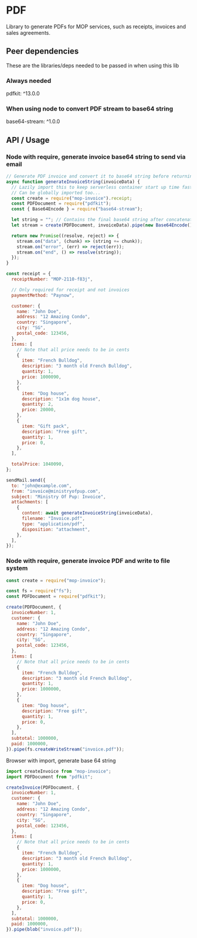 # PDF
Library to generate PDFs for MOP services, such as receipts, invoices and sales agreements.


## Peer dependencies
These are the libraries/deps needed to be passed in when using this lib

### Always needed
pdfkit: ^13.0.0

### When using node to convert PDF stream to base64 string
base64-stream: ^1.0.0


## API / Usage
### Node with require, generate invoice base64 string to send via email
```javascript
// Generate PDF invoice and convert it to base64 string before returning
async function generateInvoiceString(invoiceData) {
  // Lazily import this to keep serverless container start up time fast as this is not always used
  // Can be globally imported too...
  const create = require("mop-invoice").receipt;
  const PDFDocument = require("pdfkit");
  const { Base64Encode } = require("base64-stream");

  let string = ""; // Contains the final base64 string after concatenation
  let stream = create(PDFDocument, invoiceData).pipe(new Base64Encode());

  return new Promise((resolve, reject) => {
    stream.on("data", (chunk) => (string += chunk));
    stream.on("error", (err) => reject(err));
    stream.on("end", () => resolve(string));
  });
}

const receipt = {
  receiptNumber: "MOP-2110-f83j",

  // Only required for receipt and not invoices
  paymentMethod: "Paynow",

  customer: {
    name: "John Doe",
    address: "12 Amazing Condo",
    country: "Singapore",
    city: "SG",
    postal_code: 123456,
  },
  items: [
    // Note that all price needs to be in cents
    {
      item: "French Bulldog",
      description: "3 month old French Bulldog",
      quantity: 1,
      price: 1000090,
    },
    {
      item: "Dog house",
      description: "1x1m dog house",
      quantity: 2,
      price: 20000,
    },
    {
      item: "Gift pack",
      description: "Free gift",
      quantity: 1,
      price: 0,
    },
  ],

  totalPrice: 1040090,
};

sendMail.send({
  to: "john@example.com",
  from: "invoice@ministryofpup.com",
  subject: "Ministry Of Pup: Invoice",
  attachments: [
    {
      content: await generateInvoiceString(invoiceData),
      filename: "Invoice.pdf",
      type: "application/pdf",
      disposition: "attachment",
    },
  ],
});
```


### Node with require, generate invoice PDF and write to file system
```javascript
const create = require("mop-invoice");

const fs = require("fs");
const PDFDocument = require("pdfkit");

create(PDFDocument, {
  invoiceNumber: 1,
  customer: {
    name: "John Doe",
    address: "12 Amazing Condo",
    country: "Singapore",
    city: "SG",
    postal_code: 123456,
  },
  items: [
    // Note that all price needs to be in cents
    {
      item: "French Bulldog",
      description: "3 month old French Bulldog",
      quantity: 1,
      price: 1000000,
    },
    {
      item: "Dog house",
      description: "Free gift",
      quantity: 1,
      price: 0,
    },
  ],
  subtotal: 1000000,
  paid: 1000000,
}).pipe(fs.createWriteStream("invoice.pdf"));
```


<!-- @todo -->
Browser with import, generate base 64 string
```javascript
import createInvoice from "mop-invoice";
import PDFDocument from "pdfkit";

createInvoice(PDFDocument, {
  invoiceNumber: 1,
  customer: {
    name: "John Doe",
    address: "12 Amazing Condo",
    country: "Singapore",
    city: "SG",
    postal_code: 123456,
  },
  items: [
    // Note that all price needs to be in cents
    {
      item: "French Bulldog",
      description: "3 month old French Bulldog",
      quantity: 1,
      price: 1000000,
    },
    {
      item: "Dog house",
      description: "Free gift",
      quantity: 1,
      price: 0,
    },
  ],
  subtotal: 1000000,
  paid: 1000000,
}).pipe(blob("invoice.pdf"));
```